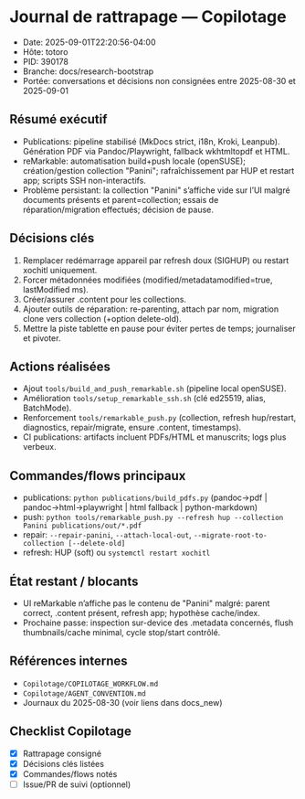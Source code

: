 # Journal de rattrapage — Copilotage

- Date: 2025-09-01T22:20:56-04:00
- Hôte: totoro
- PID: 390178
- Branche: docs/research-bootstrap
- Portée: conversations et décisions non consignées entre 2025-08-30 et 2025-09-01

## Résumé exécutif

- Publications: pipeline stabilisé (MkDocs strict, i18n, Kroki, Leanpub). Génération PDF via Pandoc/Playwright, fallback wkhtmltopdf et HTML.
- reMarkable: automatisation build+push locale (openSUSE); création/gestion collection "Panini"; rafraîchissement par HUP et restart app; scripts SSH non-interactifs.
- Problème persistant: la collection "Panini" s’affiche vide sur l’UI malgré documents présents et parent=collection; essais de réparation/migration effectués; décision de pause.

## Décisions clés

1) Remplacer redémarrage appareil par refresh doux (SIGHUP) ou restart xochitl uniquement.
2) Forcer métadonnées modifiées (modified/metadatamodified=true, lastModified ms).
3) Créer/assurer .content pour les collections.
4) Ajouter outils de réparation: re-parenting, attach par nom, migration clone vers collection (+option delete-old).
5) Mettre la piste tablette en pause pour éviter pertes de temps; journaliser et pivoter.

## Actions réalisées

- Ajout `tools/build_and_push_remarkable.sh` (pipeline local openSUSE). 
- Amélioration `tools/setup_remarkable_ssh.sh` (clé ed25519, alias, BatchMode).
- Renforcement `tools/remarkable_push.py` (collection, refresh hup/restart, diagnostics, repair/migrate, ensure .content, timestamps).
- CI publications: artifacts incluent PDFs/HTML et manuscrits; logs plus verbeux.

## Commandes/flows principaux

- publications: `python publications/build_pdfs.py` (pandoc→pdf | pandoc→html→playwright | html fallback | python-markdown)
- push: `python tools/remarkable_push.py --refresh hup --collection Panini publications/out/*.pdf`
- repair: `--repair-panini`, `--attach-local-out`, `--migrate-root-to-collection [--delete-old]`
- refresh: HUP (soft) ou `systemctl restart xochitl`

## État restant / blocants

- UI reMarkable n’affiche pas le contenu de "Panini" malgré: parent correct, .content présent, refresh app; hypothèse cache/index.
- Prochaine passe: inspection sur-device des .metadata concernés, flush thumbnails/cache minimal, cycle stop/start contrôlé.

## Références internes

- `Copilotage/COPILOTAGE_WORKFLOW.md`
- `Copilotage/AGENT_CONVENTION.md`
- Journaux du 2025-08-30 (voir liens dans docs_new)

## Checklist Copilotage

- [x] Rattrapage consigné
- [x] Décisions clés listées
- [x] Commandes/flows notés
- [ ] Issue/PR de suivi (optionnel)
